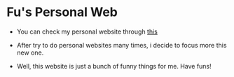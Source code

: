 # Fu's Personal Web

- You can check my personal website through <a href='thaiqt0002.github.io/Personal-web'>this </a>

- After try to do personal websites many times, i decide to focus more this new one.

- Well, this website is just a bunch of funny things for me. Have funs!

 
